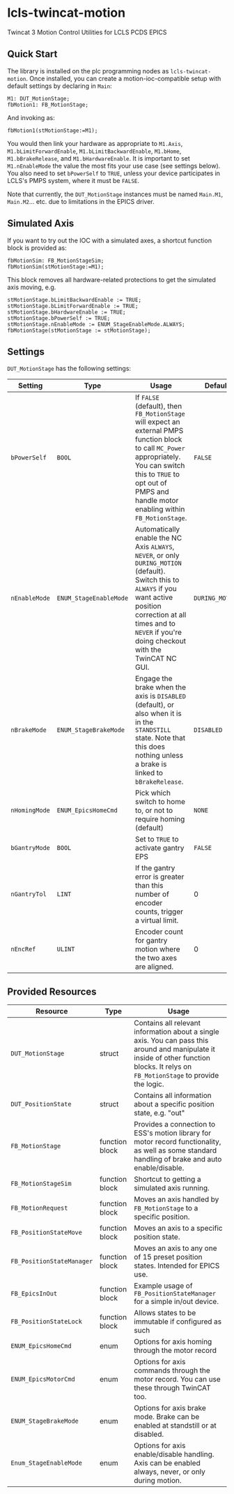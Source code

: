 # lcls-twincat-motion
Twincat 3 Motion Control Utilities for LCLS PCDS EPICS

## Quick Start
The library is installed on the plc programming nodes as `lcls-twincat-motion`. Once installed, you can create a motion-ioc-compatible setup with default settings by declaring in `Main`:
```
M1: DUT_MotionStage;
fbMotion1: FB_MotionStage;
```
And invoking as:
```
fbMotion1(stMotionStage:=M1);
```

You would then link your hardware as appropriate to `M1.Axis`, `M1.bLimitForwardEnable`, `M1.bLimitBackwardEnable`, `M1.bHome`, `M1.bBrakeRelease`, and `M1.bHardwareEnable`. It is important to set `M1.nEnableMode` the value the most fits your use case (see settings below). You also need to set `bPowerSelf` to `TRUE`, unless your device participates in LCLS's PMPS system, where it must be `FALSE`.

Note that currently, the `DUT_MotionStage` instances must be named `Main.M1`, `Main.M2`... etc. due to limitations in the EPICS driver.

## Simulated Axis
If you want to try out the IOC with a simulated axes, a shortcut function block is provided as:
```
fbMotionSim: FB_MotionStageSim;
fbMotionSim(stMotionStage:=M1);
```
This block removes all hardware-related protections to get the simulated axis moving, e.g.
```
stMotionStage.bLimitBackwardEnable := TRUE;
stMotionStage.bLimitForwardEnable := TRUE;
stMotionStage.bHardwareEnable := TRUE;
stMotionStage.bPowerSelf := TRUE;
stMotionStage.nEnableMode := ENUM_StageEnableMode.ALWAYS;
fbMotionStage(stMotionStage := stMotionStage);
```

## Settings
`DUT_MotionStage` has the following settings:

| Setting | Type | Usage | Default |
| --- | --- | --- | --- |
| `bPowerSelf` | `BOOL` | If `FALSE` (default), then `FB_MotionStage` will expect an external PMPS function block to call `MC_Power` appropriately. You can switch this to `TRUE` to opt out of PMPS and handle motor enabling within `FB_MotionStage`. | `FALSE` |
| `nEnableMode` | `ENUM_StageEnableMode` | Automatically enable the NC Axis `ALWAYS`, `NEVER`, or only `DURING_MOTION` (default). Switch this to `ALWAYS` if you want active position correction at all times and to `NEVER` if you're doing checkout with the TwinCAT NC GUI. | `DURING_MOTION` |
| `nBrakeMode` | `ENUM_StageBrakeMode` | Engage the brake when the axis is `DISABLED` (default), or also when it is in the `STANDSTILL` state. Note that this does nothing unless a brake is linked to `bBrakeRelease`. | `DISABLED` |
| `nHomingMode` | `ENUM_EpicsHomeCmd` | Pick which switch to home to, or not to require homing (default) | `NONE` |
| `bGantryMode` | `BOOL` | Set to `TRUE` to activate gantry EPS | `FALSE` |
| `nGantryTol` | `LINT` | If the gantry error is greater than this number of encoder counts, trigger a virtual limit. | 0 |
| `nEncRef` | `ULINT` | Encoder count for gantry motion where the two axes are aligned. | 0 |

## Provided Resources
| Resource | Type | Usage |
| --- | --- | --- |
| `DUT_MotionStage` | struct | Contains all relevant information about a single axis. You can pass this around and manipulate it inside of other function blocks. It relys on `FB_MotionStage` to provide the logic. |
| `DUT_PositionState` | struct | Contains all information about a specific position state, e.g. "out" |
| `FB_MotionStage` | function block | Provides a connection to ESS's motion library for motor record functionality, as well as some standard handling of brake and auto enable/disable. |
| `FB_MotionStageSim` | function block | Shortcut to getting a simulated axis running. |
| `FB_MotionRequest` | function block | Moves an axis handled by `FB_MotionStage` to a specific position. |
| `FB_PositionStateMove` | function block | Moves an axis to a specific position state. |
| `FB_PositionStateManager` | function block | Moves an axis to any one of 15 preset position states. Intended for EPICS use. |
| `FB_EpicsInOut` | function block | Example usage of `FB_PositionStateManager` for a simple in/out device. |
| `FB_PositionStateLock` | function block | Allows states to be immutable if configured as such |
| `ENUM_EpicsHomeCmd ` | enum | Options for axis homing through the motor record |
| `ENUM_EpicsMotorCmd` | enum | Options for axis commands through the motor record. You can use these through TwinCAT too. |
| `ENUM_StageBrakeMode` | enum | Options for axis brake mode. Brake can be enabled at standstill or at disabled. |
| `Enum_StageEnableMode` | enum | Options for axis enable/disable handling. Axis can be enabled always, never, or only during motion. |


